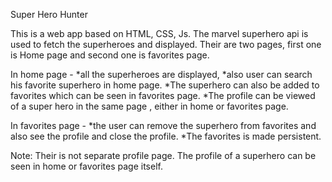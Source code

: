 Super Hero Hunter

This is a web app based on HTML, CSS, Js. The marvel superhero api is used to fetch the superheroes and displayed. Their are two pages, first one is Home page and second one is favorites page.

In home page - 
*all the superheroes are displayed, 
*also user can search his favorite superhero in home page. 
*The superhero can also be added to favorites which can be seen in favorites page. 
*The profile can be viewed of a super hero in the same page , either in home or favorites page. 

In favorites page - 
*the user can remove the superhero from favorites and also see the profile and close the profile.
*The favorites is made persistent.

Note: Their is not separate profile page. The profile of a superhero can be seen in home or favorites page itself.